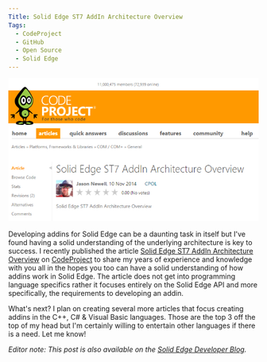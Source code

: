 ```yaml
---
Title: Solid Edge ST7 AddIn Architecture Overview
Tags:
  - CodeProject
  - GitHub
  - Open Source
  - Solid Edge
---
```


![](/posts/images/20141110-1.png)

Developing addins for Solid Edge can be a daunting task in itself but I've found having a solid understanding of the underlying architecture is key to success. I recently published the article [Solid Edge ST7 AddIn Architecture Overview](https://www.codeproject.com/Articles/839585/Solid-Edge-ST-AddIn-Architecture-Overview) on [CodeProject](https://www.codeproject.com) to share my years of experience and knowledge with you all in the hopes you too can have a solid understanding of how addins work in Solid Edge. The article does not get into programming language specifics rather it focuses entirely on the Solid Edge API and more specifically, the requirements to developing an addin.

What's next? I plan on creating several more articles that focus creating addins in the C++, C# & Visual Basic languages. Those are the top 3 off the top of my head but I'm certainly willing to entertain other languages if there is a need. Let me know!

_Editor note: This post is also available on the [Solid Edge Developer Blog](https://community.plm.automation.siemens.com/t5/Solid-Edge-Developer-Blog/Solid-Edge-ST7-AddIn-Architecture-Overview/ba-p/281513)._